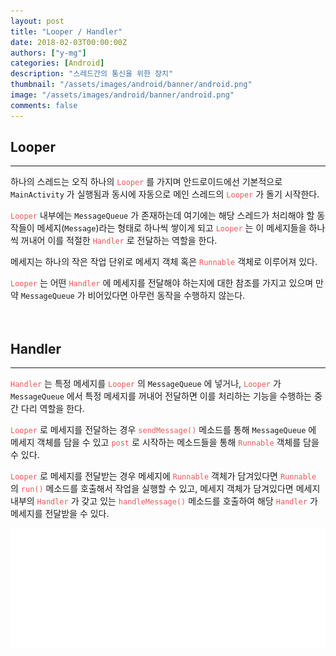 ```yaml
---
layout: post
title: "Looper / Handler"
date: 2018-02-03T00:00:00Z
authors: ["y-mg"]
categories: [Android]
description: "스레드간의 통신을 위한 장치"
thumbnail: "/assets/images/android/banner/android.png"
image: "/assets/images/android/banner/android.png"
comments: false
---
```


## Looper
***
하나의 스레드는 오직 하나의 <code style="color: #eb5657;">Looper</code> 를 가지며 안드로이드에선 기본적으로 `MainActivity` 가 실행됨과 동시에 자동으로 메인 스레드의 <code style="color: #eb5657;">Looper</code> 가 돌기 시작한다.
<br/>

<code style="color: #eb5657;">Looper</code> 내부에는 `MessageQueue` 가 존재하는데 여기에는 해당 스레드가 처리해야 할 동작들이 메세지(`Message`)라는 형태로 하나씩 쌓이게 되고 <code style="color: #eb5657;">Looper</code> 는 이 메세지들을 하나씩 꺼내어 이를 적절한 <code style="color: #eb5657;">Handler</code> 로 전달하는 역할을 한다. 
<br/>

메세지는 하나의 작은 작업 단위로 메세지 객체 혹은 <code style="color: #eb5657;">Runnable</code> 객체로 이루어져 있다.
<br/>

<code style="color: #eb5657;">Looper</code> 는 어떤 <code style="color: #eb5657;">Handler</code> 에 메세지를 전달해야 하는지에 대한 참조를 가지고 있으며 만약 `MessageQueue` 가 비어있다면 아무런 동작을 수행하지 않는다.
<br/>
<br/>
<br/>



## Handler
***
<code style="color: #eb5657;">Handler</code> 는 특정 메세지를 <code style="color: #eb5657;">Looper</code> 의 `MessageQueue` 에 넣거나, <code style="color: #eb5657;">Looper</code> 가 `MessageQueue` 에서 특정 메세지를 꺼내어 전달하면 이를 처리하는 기능을 수행하는 중간 다리 역할을 한다.
<br/>

<code style="color: #eb5657;">Looper</code> 로 메세지를 전달하는 경우 <code style="color: #eb5657;">sendMessage()</code> 메소드를 통해 `MessageQueue` 에 메세지 객체를 담을 수 있고 <code style="color: #eb5657;">post</code> 로 시작하는 메소드들을 통해 <code style="color: #eb5657;">Runnable</code> 객체를 담을 수 있다.
<br/>

<code style="color: #eb5657;">Looper</code> 로 메세지를 전달받는 경우 메세지에 <code style="color: #eb5657;">Runnable</code> 객체가 담겨있다면 <code style="color: #eb5657;">Runnable</code> 의 <code style="color: #eb5657;">run()</code> 메소드를 호출해서 작업을 실행할 수 있고, 메세지 객체가 담겨있다면 메세지 내부의 <code style="color: #eb5657;">Handler</code> 가 갖고 있는 <code style="color: #eb5657;">handleMessage()</code> 메소드를 호출하여 해당 <code style="color: #eb5657;">Handler</code> 가 메세지를 전달받을 수 있다.
<br/>

<div style="
background-color: #ffffff;
background-image: url(/assets/images/android/content/looper-and-handler.png);
background-size: contain;
background-repeat: no-repeat;
background-position: center center;
">
<img src="/assets/images/android/content/looper-and-handler.png" style="visibility: hidden;" />
</div>








